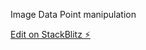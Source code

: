 Image Data Point manipulation

[Edit on StackBlitz ⚡️](https://stackblitz.com/edit/highlight-co-ordinates-on-image-265m4w)

